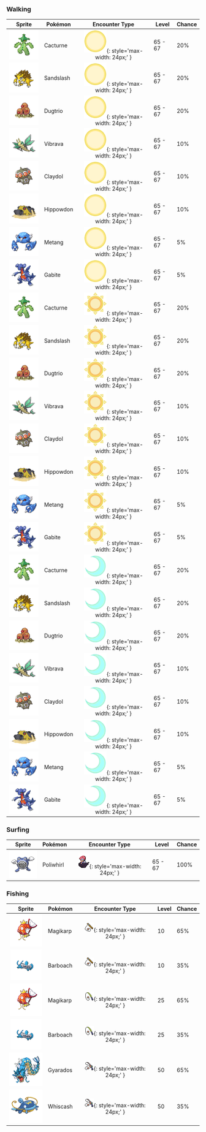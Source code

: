 ### Walking

| Sprite | Pokémon | Encounter Type | Level | Chance |
|:------:|---------|:--------------:|-------|--------|
| ![Cacturne](../../assets/sprites/cacturne/front.gif) | Cacturne | ![Morning](../../assets/encounter_types/morning.png "Morning"){: style='max-width: 24px;' } | 65 - 67 | 20% |
| ![Sandslash](../../assets/sprites/sandslash/front.gif) | Sandslash | ![Morning](../../assets/encounter_types/morning.png "Morning"){: style='max-width: 24px;' } | 65 - 67 | 20% |
| ![Dugtrio](../../assets/sprites/dugtrio/front.gif) | Dugtrio | ![Morning](../../assets/encounter_types/morning.png "Morning"){: style='max-width: 24px;' } | 65 - 67 | 20% |
| ![Vibrava](../../assets/sprites/vibrava/front.gif) | Vibrava | ![Morning](../../assets/encounter_types/morning.png "Morning"){: style='max-width: 24px;' } | 65 - 67 | 10% |
| ![Claydol](../../assets/sprites/claydol/front.gif) | Claydol | ![Morning](../../assets/encounter_types/morning.png "Morning"){: style='max-width: 24px;' } | 65 - 67 | 10% |
| ![Hippowdon](../../assets/sprites/hippowdon/front.gif) | Hippowdon | ![Morning](../../assets/encounter_types/morning.png "Morning"){: style='max-width: 24px;' } | 65 - 67 | 10% |
| ![Metang](../../assets/sprites/metang/front.gif) | Metang | ![Morning](../../assets/encounter_types/morning.png "Morning"){: style='max-width: 24px;' } | 65 - 67 | 5% |
| ![Gabite](../../assets/sprites/gabite/front.gif) | Gabite | ![Morning](../../assets/encounter_types/morning.png "Morning"){: style='max-width: 24px;' } | 65 - 67 | 5% |
| ![Cacturne](../../assets/sprites/cacturne/front.gif) | Cacturne | ![Day](../../assets/encounter_types/day.png "Day"){: style='max-width: 24px;' } | 65 - 67 | 20% |
| ![Sandslash](../../assets/sprites/sandslash/front.gif) | Sandslash | ![Day](../../assets/encounter_types/day.png "Day"){: style='max-width: 24px;' } | 65 - 67 | 20% |
| ![Dugtrio](../../assets/sprites/dugtrio/front.gif) | Dugtrio | ![Day](../../assets/encounter_types/day.png "Day"){: style='max-width: 24px;' } | 65 - 67 | 20% |
| ![Vibrava](../../assets/sprites/vibrava/front.gif) | Vibrava | ![Day](../../assets/encounter_types/day.png "Day"){: style='max-width: 24px;' } | 65 - 67 | 10% |
| ![Claydol](../../assets/sprites/claydol/front.gif) | Claydol | ![Day](../../assets/encounter_types/day.png "Day"){: style='max-width: 24px;' } | 65 - 67 | 10% |
| ![Hippowdon](../../assets/sprites/hippowdon/front.gif) | Hippowdon | ![Day](../../assets/encounter_types/day.png "Day"){: style='max-width: 24px;' } | 65 - 67 | 10% |
| ![Metang](../../assets/sprites/metang/front.gif) | Metang | ![Day](../../assets/encounter_types/day.png "Day"){: style='max-width: 24px;' } | 65 - 67 | 5% |
| ![Gabite](../../assets/sprites/gabite/front.gif) | Gabite | ![Day](../../assets/encounter_types/day.png "Day"){: style='max-width: 24px;' } | 65 - 67 | 5% |
| ![Cacturne](../../assets/sprites/cacturne/front.gif) | Cacturne | ![Night](../../assets/encounter_types/night.png "Night"){: style='max-width: 24px;' } | 65 - 67 | 20% |
| ![Sandslash](../../assets/sprites/sandslash/front.gif) | Sandslash | ![Night](../../assets/encounter_types/night.png "Night"){: style='max-width: 24px;' } | 65 - 67 | 20% |
| ![Dugtrio](../../assets/sprites/dugtrio/front.gif) | Dugtrio | ![Night](../../assets/encounter_types/night.png "Night"){: style='max-width: 24px;' } | 65 - 67 | 20% |
| ![Vibrava](../../assets/sprites/vibrava/front.gif) | Vibrava | ![Night](../../assets/encounter_types/night.png "Night"){: style='max-width: 24px;' } | 65 - 67 | 10% |
| ![Claydol](../../assets/sprites/claydol/front.gif) | Claydol | ![Night](../../assets/encounter_types/night.png "Night"){: style='max-width: 24px;' } | 65 - 67 | 10% |
| ![Hippowdon](../../assets/sprites/hippowdon/front.gif) | Hippowdon | ![Night](../../assets/encounter_types/night.png "Night"){: style='max-width: 24px;' } | 65 - 67 | 10% |
| ![Metang](../../assets/sprites/metang/front.gif) | Metang | ![Night](../../assets/encounter_types/night.png "Night"){: style='max-width: 24px;' } | 65 - 67 | 5% |
| ![Gabite](../../assets/sprites/gabite/front.gif) | Gabite | ![Night](../../assets/encounter_types/night.png "Night"){: style='max-width: 24px;' } | 65 - 67 | 5% |

### Surfing

| Sprite | Pokémon | Encounter Type | Level | Chance |
|:------:|---------|:--------------:|-------|--------|
| ![Poliwhirl](../../assets/sprites/poliwhirl/front.gif) | Poliwhirl | ![Surf](../../assets/encounter_types/surf.png "Surf"){: style='max-width: 24px;' } | 65 - 67 | 100% |

### Fishing

| Sprite | Pokémon | Encounter Type | Level | Chance |
|:------:|---------|:--------------:|-------|--------|
| ![Magikarp](../../assets/sprites/magikarp/front.gif) | Magikarp | ![Old Rod](../../assets/encounter_types/old_rod.png "Old Rod"){: style='max-width: 24px;' } | 10 | 65% |
| ![Barboach](../../assets/sprites/barboach/front.gif) | Barboach | ![Old Rod](../../assets/encounter_types/old_rod.png "Old Rod"){: style='max-width: 24px;' } | 10 | 35% |
| ![Magikarp](../../assets/sprites/magikarp/front.gif) | Magikarp | ![Good Rod](../../assets/encounter_types/good_rod.png "Good Rod"){: style='max-width: 24px;' } | 25 | 65% |
| ![Barboach](../../assets/sprites/barboach/front.gif) | Barboach | ![Good Rod](../../assets/encounter_types/good_rod.png "Good Rod"){: style='max-width: 24px;' } | 25 | 35% |
| ![Gyarados](../../assets/sprites/gyarados/front.gif) | Gyarados | ![Super Rod](../../assets/encounter_types/super_rod.png "Super Rod"){: style='max-width: 24px;' } | 50 | 65% |
| ![Whiscash](../../assets/sprites/whiscash/front.gif) | Whiscash | ![Super Rod](../../assets/encounter_types/super_rod.png "Super Rod"){: style='max-width: 24px;' } | 50 | 35% |

